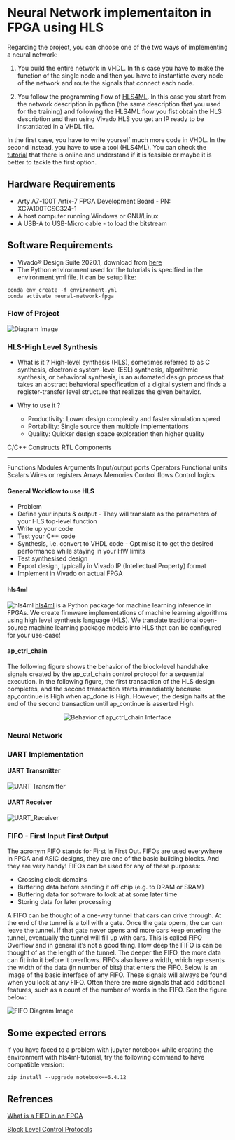 # Neural Network implementaiton in FPGA using HLS
Regarding the project, you can choose one of the two ways of 
implementing a neural network: 
 
1) You build the entire network in VHDL. In this case you have to make 
the function of the single node and then you have to instantiate every 
node of the network and route the signals that connect each node. 
 
2) You follow the programming flow of [HLS4ML](https://fastmachinelearning.org/hls4ml/#:~:text=hls4ml%20is%20a%20Python%20package,configured%20for%20your%20use%2Dcase!). In this case you start 
from the network description in python (the same description that you 
used for the training) and following the HLS4ML flow you fist obtain the 
HLS description and then using Vivado HLS you get an IP ready to be 
instantiated in a VHDL file. 
 
In the first case, you have to write yourself much more code in VHDL. In 
the second instead, you have to use a tool (HLS4ML). 
You can check the [tutorial](https://github.com/fastmachinelearning/hls4ml-tutorial) that there is online and understand if it is 
feasible or maybe it is better to tackle the first option.


## Hardware Requirements
- Arty A7-100T Artix-7 FPGA Development Board - PN: XC7A100TCSG324-1
- A host computer running Windows or GNU/Linux
- A USB-A to USB-Micro cable - to load the bitstream

## Software Requirements
- Vivado® Design Suite 2020.1, download from [here](https://www.xilinx.com/support/download)
- The Python environment used for the tutorials is specified in the environment.yml file. It can be setup like:
```
conda env create -f environment.yml
conda activate neural-network-fpga
```

### Flow of Project

![Diagram Image](./image/Drawing.png)


### HLS-High Level Synthesis

- What is it ?
High-level synthesis (HLS), sometimes referred to as C synthesis, electronic system-level (ESL) synthesis, algorithmic synthesis, or behavioral synthesis, is an automated design process that takes an abstract behavioral specification of a digital system and finds a register-transfer level structure that realizes the given behavior.

- Why to use it ?
	- Productivity: Lower design complexity and faster simulation speed
	- Portability: Single source then multiple implementations
	- Quality: Quicker design space exploration then higher quality

C/C++ Constructs	RTL Components
----------------      ----------------
  Functions                Modules
  Arguments            Input/output ports
  Operators             Functional units
   Scalars             Wires or registers
   Arrays                  Memories
 Control flows          Control logics
#### General Workflow to use HLS

- Problem
- Define your inputs & output
        - They will translate as the parameters of your HLS top-level function
- Write up your code
- Test your C++ code
- Synthesis, i.e. convert to VHDL code
        - Optimise it to get the desired performance while staying in your HW limits
- Test synthesised design
- Export design, typically in Vivado IP (Intellectual Property) format
- Implement in Vivado on actual FPGA

#### hls4ml
![hls4ml](./image/hls4ml_logo.png)
[hls4ml](https://fastmachinelearning.org/hls4ml/#:~:text=hls4ml%20is%20a%20Python%20package,configured%20for%20your%20use%2Dcase!) is a Python package for machine learning inference in FPGAs. We create firmware implementations of machine learning algorithms using high level synthesis language (HLS). We translate traditional open-source machine learning package models into HLS that can be configured for your use-case!


#### ap_ctrl_chain
The following figure shows the behavior of the block-level handshake signals created by the ap_ctrl_chain control protocol for a sequential execution. In the following figure, the first transaction of the HLS design completes, and the second transaction starts immediately because ap_continue is High when ap_done is High. However, the design halts at the end of the second transaction until ap_continue is asserted High.
<div style="text-align:center">
  <img src="./image/ksy1542323312067.image" alt="Behavior of ap_ctrl_chain Interface">
</div>

### Neural Network

### UART Implementation

#### UART Transmitter
![UART Transmitter](./image/UART_Transmitter.png)

#### UART Receiver

![UART_Receiver](./image/UART_Receiver.png)


### FIFO - First Input First Output
The acronym FIFO stands for First In First Out. FIFOs are used everywhere in FPGA and ASIC designs, they are one of the basic building blocks. And they are very handy! FIFOs can be used for any of these purposes:
- Crossing clock domains
- Buffering data before sending it off chip (e.g. to DRAM or SRAM)
- Buffering data for software to look at at some later time
- Storing data for later processing

A FIFO can be thought of a one-way tunnel that cars can drive through. At the end of the tunnel is a toll with a gate. Once the gate opens, the car can leave the tunnel. If that gate never opens and more cars keep entering the tunnel, eventually the tunnel will fill up with cars. This is called FIFO Overflow and in general it’s not a good thing. How deep the FIFO is can be thought of as the length of the tunnel. The deeper the FIFO, the more data can fit into it before it overflows. FIFOs also have a width, which represents the width of the data (in number of bits) that enters the FIFO. Below is an image of the basic interface of any FIFO. These signals will always be found when you look at any FIFO. Often there are more signals that add additional features, such as a count of the number of words in the FIFO. See the figure below:

![FIFO Diagram Image](./image/Disegno.png)


## Some expected errors
if you have faced to a problem with jupyter notebook while creating the environment with hls4ml-tutorial, try the following command to have compatible version:
```
pip install --upgrade notebook==6.4.12
```

## Refrences
[What is a FIFO in an FPGA](https://nandland.com/lesson-8-what-is-a-fifo/What%20is%20a%20FIFO%20in%20an%20FPGA)

[Block Level Control Protocols](https://docs.xilinx.com/r/en-US/ug1399-vitis-hls/Block-Level-Control-Protocols) 
